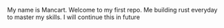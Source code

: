 My name is Mancart. Welcome to my first repo. Me building rust everyday to master my skills. I will continue this in future
